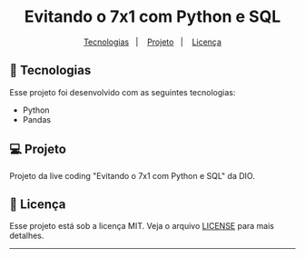 <h1 align="center">
  Evitando o 7x1 com Python e SQL
</h1>

<p align="center">
  <a href="#-tecnologias">Tecnologias</a>&nbsp;&nbsp;&nbsp;|&nbsp;&nbsp;&nbsp;
  <a href="#-projeto">Projeto</a>&nbsp;&nbsp;&nbsp;|&nbsp;&nbsp;&nbsp;
  <a href="#memo-licença">Licença</a>
</p>

## 🚀 Tecnologias

Esse projeto foi desenvolvido com as seguintes tecnologias:

- Python
- Pandas

## 💻 Projeto

Projeto da live coding "Evitando o 7x1 com Python e SQL" da DIO.

## :memo: Licença

Esse projeto está sob a licença MIT. Veja o arquivo [LICENSE](LICENSE) para mais detalhes.

---
